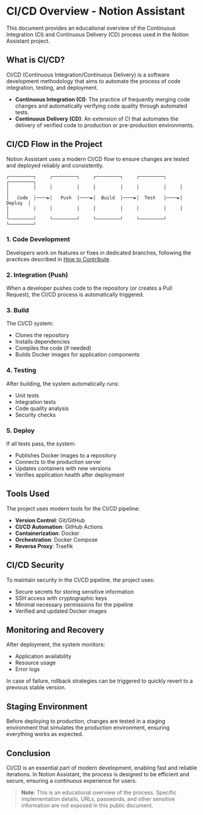 # CI/CD Overview - Notion Assistant

This document provides an educational overview of the Continuous Integration (CI) and Continuous Delivery (CD) process used in the Notion Assistant project.

## What is CI/CD?

CI/CD (Continuous Integration/Continuous Delivery) is a software development methodology that aims to automate the process of code integration, testing, and deployment.

- **Continuous Integration (CI)**: The practice of frequently merging code changes and automatically verifying code quality through automated tests.
- **Continuous Delivery (CD)**: An extension of CI that automates the delivery of verified code to production or pre-production environments.

## CI/CD Flow in the Project

Notion Assistant uses a modern CI/CD flow to ensure changes are tested and deployed reliably and consistently.

```
┌─────────┐     ┌─────────┐     ┌─────────┐     ┌─────────┐     ┌─────────┐
│         │     │         │     │         │     │         │     │         │
│   Code  │────►│   Push  │────►│  Build  │────►│  Test   │────►│ Deploy  │
│         │     │         │     │         │     │         │     │         │
└─────────┘     └─────────┘     └─────────┘     └─────────┘     └─────────┘
```

### 1. Code Development

Developers work on features or fixes in dedicated branches, following the practices described in [How to Contribute](../03-contribution/00-how-to-contribute.md).

### 2. Integration (Push)

When a developer pushes code to the repository (or creates a Pull Request), the CI/CD process is automatically triggered.

### 3. Build

The CI/CD system:
- Clones the repository
- Installs dependencies
- Compiles the code (if needed)
- Builds Docker images for application components

### 4. Testing

After building, the system automatically runs:
- Unit tests
- Integration tests
- Code quality analysis
- Security checks

### 5. Deploy

If all tests pass, the system:
- Publishes Docker images to a repository
- Connects to the production server
- Updates containers with new versions
- Verifies application health after deployment

## Tools Used

The project uses modern tools for the CI/CD pipeline:

- **Version Control**: Git/GitHub
- **CI/CD Automation**: GitHub Actions
- **Containerization**: Docker
- **Orchestration**: Docker Compose
- **Reverse Proxy**: Traefik

## CI/CD Security

To maintain security in the CI/CD pipeline, the project uses:
- Secure secrets for storing sensitive information
- SSH access with cryptographic keys
- Minimal necessary permissions for the pipeline
- Verified and updated Docker images

## Monitoring and Recovery

After deployment, the system monitors:
- Application availability
- Resource usage
- Error logs

In case of failure, rollback strategies can be triggered to quickly revert to a previous stable version.

## Staging Environment

Before deploying to production, changes are tested in a staging environment that simulates the production environment, ensuring everything works as expected.

## Conclusion

CI/CD is an essential part of modern development, enabling fast and reliable iterations. In Notion Assistant, the process is designed to be efficient and secure, ensuring a continuous experience for users.

> **Note**: This is an educational overview of the process. Specific implementation details, URLs, passwords, and other sensitive information are not exposed in this public document.